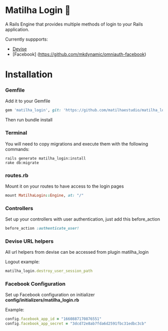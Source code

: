# Matilha Login :wolf:
A Rails Engine that provides multiple methods of login to your Rails application.

Currently suppports:
 - [Devise](https://github.com/plataformatec/devise)
 - [Facebook] (https://github.com/mkdynamic/omniauth-facebook)

# Installation
### Gemfile
Add it to your Gemfile
```ruby
gem 'matilha_login', git: 'https://github.com/matilhaestudio/matilha_login.git'
```
Then run bundle install

### Terminal
You will need to copy migrations and execute them with the following commands:

```
rails generate matilha_login:install
rake db:migrate
```

### routes.rb
Mount it on your routes to have access to the login pages
```ruby
mount MatilhaLogin::Engine, at: "/"
```

### Controllers
Set up your controllers with user authentication, just add this before_action
```ruby
before_action :authenticate_user!
```

### Devise URL helpers
All url helpers from devise can be accessed from plugin matilha_login

Logout example:

```ruby
matilha_login.destroy_user_session_path
```

### Facebook Configuration
Set up Facebook configuration on initializer **config/initializers/matilha_login.rb**

Example:

```ruby
config.facebook_app_id = "1660887170876551"
config.facebook_app_secret = "3dcd72e8ab7fda6d2591fbc31edbc3cb"
```
